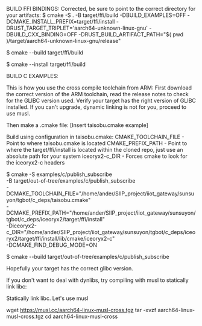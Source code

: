 BUILD FFI BINDINGS:
Corrected, be sure to point to the correct directory for your artifacts:
$ cmake -S . -B target/ffi/build -DBUILD_EXAMPLES=OFF -DCMAKE_INSTALL_PREFIX=target/ffi/install -DRUST_TARGET_TRIPLET='aarch64-unknown-linux-gnu' -DBUILD_CXX_BINDING=OFF -DRUST_BUILD_ARTIFACT_PATH="$( pwd )/target/aarch64-unknown-linux-gnu/release"

$ cmake --build target/ffi/build

$ cmake --install target/ffi/build



BUILD C EXAMPLES:

This is how you use the cross compile toolchain from ARM:
First download the correct version of the ARM toolchain, read the release notes to check for the GLIBC version used. Verify your target has the right version of GLIBC installed. If you can't upgrade, dynamic linking is not for you, proceed to use musl.

Then make a .cmake file:
[Insert taisobu.cmake example]

Build using configuration in taisobu.cmake:
CMAKE_TOOLCHAIN_FILE - Point to where taisobu.cmake is located
CMAKE_PREFIX_PATH - Point to where the target/ffi/install is located within the cloned repo, just use an absolute path for your system
iceoryx2-c_DIR - Forces cmake to look for the iceoryx2-c headers

$ cmake -S examples/c/publish_subscribe \
  -B target/out-of-tree/examples/c/publish_subscribe \
  -DCMAKE_TOOLCHAIN_FILE="/home/ander/SIIP_project/iiot_gateway/sunsuyon/tgbot/c_deps/taisobu.cmake" \
  -DCMAKE_PREFIX_PATH="/home/ander/SIIP_project/iiot_gateway/sunsuyon/tgbot/c_deps/iceoryx2/target/ffi/install" \
  -Diceoryx2-c_DIR="/home/ander/SIIP_project/iiot_gateway/sunsuyon/tgbot/c_deps/iceoryx2/target/ffi/install/lib/cmake/iceoryx2-c" \
  -DCMAKE_FIND_DEBUG_MODE=ON

$ cmake --build target/out-of-tree/examples/c/publish_subscribe

Hopefully your target has the correct glibc version.





If you don't want to deal with dynlibs, try compiling with musl to statically link libc:

Statically link libc. Let's use musl

wget https://musl.cc/aarch64-linux-musl-cross.tgz
tar -xvzf aarch64-linux-musl-cross.tgz
cd aarch64-linux-musl-cross


